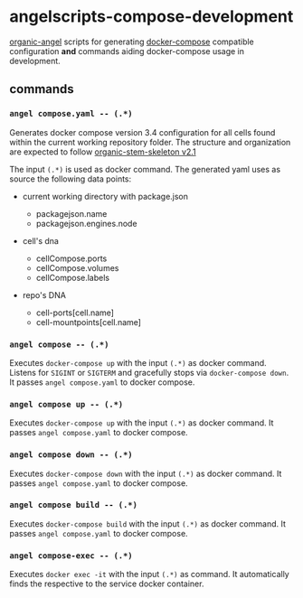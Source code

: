 # angelscripts-compose-development

[organic-angel](https://github.com/node-organic/organic-angel) scripts for generating [docker-compose](https://docs.docker.com/compose/) compatible configuration **and**  commands aiding docker-compose usage in development.

## commands

### `angel compose.yaml -- (.*)`

Generates docker compose version 3.4 configuration for all cells found within the 
current working repository folder. The structure and organization are expected to follow [organic-stem-skeleton v2.1](https://github.com/node-organic/organic-stem-skeleton)

The input `(.*)` is used as docker command. The generated yaml uses as source the following data points:

* current working directory with package.json
  * packagejson.name
  * packagejson.engines.node

* cell's dna
  * cellCompose.ports
  * cellCompose.volumes
  * cellCompose.labels
  
* repo's DNA
  * cell-ports[cell.name]
  * cell-mountpoints[cell.name]

### `angel compose -- (.*)`

Executes `docker-compose up` with the input `(.*)` as docker command. Listens for `SIGINT` or `SIGTERM` and gracefully stops via `docker-compose down`. It passes `angel compose.yaml` to docker compose.

### `angel compose up -- (.*)`

Executes `docker-compose up` with the input `(.*)` as docker command. It passes `angel compose.yaml` to docker compose.

### `angel compose down -- (.*)`

Executes `docker-compose down` with the input `(.*)` as docker command. It passes `angel compose.yaml` to docker compose.


### `angel compose build -- (.*)`

Executes `docker-compose build` with the input `(.*)` as docker command. It passes `angel compose.yaml` to docker compose.

### `angel compose-exec -- (.*)`

Executes `docker exec -it` with the input `(.*)` as command. It automatically finds the respective to the service docker container.
